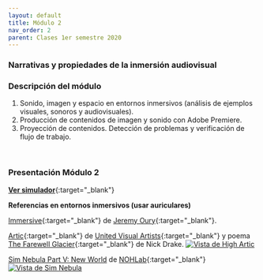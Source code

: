 ```yaml
---
layout: default
title: Módulo 2
nav_order: 2
parent: Clases 1er semestre 2020
---
```


### Narrativas y propiedades de la inmersión audiovisual

### Descripción del módulo

1. Sonido, imagen y espacio en entornos inmersivos (análisis de ejemplos visuales, sonoros y audiovisuales).
2. Producción de contenidos de imagen y sonido con Adobe Premiere.
3. Proyección de contenidos. Detección de problemas y verificación de flujo de trabajo.

<br>

### Presentación Módulo 2

[**Ver simulador**](http://udesa.cristianreynaga.com/simulador_sustentabilidad_r115/){:target="_blank"}

**Referencias en entornos inmersivos (usar auriculares)**


[Immersive](https://drive.google.com/file/d/10kfHL4HWm62UkL3fSwVnYnsubBjpBTqQ/view){:target="_blank"} de [Jeremy Oury](https://www.jeremyoury.fr/){:target="_blank"}.

[Artic](https://www.youtube.com/watch?v=3xjJR1U14zo){:target="_blank"} de [United Visual Artists](https://www.uva.co.uk/){:target="_blank"}
y poema [The Farewell Glacier](http://www.nickfdrake.com/work/poetry/farewell-glacier){:target="_blank"} de Nick Drake.
[![Vista de High Artic](https://images.squarespace-cdn.com/content/v1/5cfd3effe02806000151e559/1568297138830-Y33B5JBTJJKUR7DWMG8U/ke17ZwdGBToddI8pDm48kKAwwdAfKsTlKsCcElEApLR7gQa3H78H3Y0txjaiv_0fDoOvxcdMmMKkDsyUqMSsMWxHk725yiiHCCLfrh8O1z5QPOohDIaIeljMHgDF5CVlOqpeNLcJ80NK65_fV7S1UegTYNQkRo-Jk4EWsyBNhwKrKLo5CceA1-Tdpfgyxoog5ck0MD3_q0rY3jFJjjoLbQ/UVA_NMM_JA_4610_HR.jpg?format=1000w "High Artic")](https://www.uva.co.uk/features/high-arctic)

[Sim Nebula Part V: New World](https://nohlab.com/work/sim-nebula) de [NOHLab](https://nohlab.com/){:target="_blank"}
[![Vista de Sim Nebula](https://nohlab.com/wp-content/uploads/2020/01/03.png "Sim Nebula")](https://nohlab.com/work/sim-nebula)


